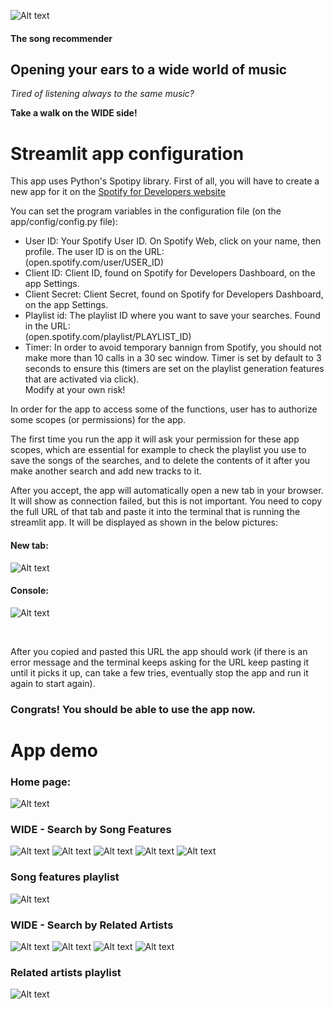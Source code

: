  ![Alt text](../src/img/logo_back.png?raw=true "Title")

 #### The song recommender

## Opening your ears to a wide world of music

*Tired of listening always to the same music?*

**Take a walk on the WIDE side!**

# Streamlit app configuration

This app uses Python's Spotipy library. First of all, you will have to create a new app for it on the [Spotify for Developers website](https://developer.spotify.com/)<br>

You can set the program variables in the configuration file (on the app/config/config.py file):<br>

- User ID: Your Spotify User ID. On Spotify Web, click on your name, then profile. The user ID is on the URL:<br> (open.spotify.com/user/USER_ID)
- Client ID: Client ID, found on Spotify for Developers Dashboard, on the app Settings.
- Client Secret: Client Secret, found on Spotify for Developers Dashboard, on the app Settings.
- Playlist id: The playlist ID where you want to save your searches. Found in the URL:<br> (open.spotify.com/playlist/PLAYLIST_ID)
- Timer: In order to avoid temporary bannign from Spotify, you should not make more than 10 calls in a 30 sec window. Timer is set by default to 3 seconds to ensure this (timers are set on the playlist generation features that are activated via click). <br>Modify at your own risk!

In order for the app to access some of the functions, user has to authorize some scopes (or permissions) for the app.<br>

The first time you run the app it will ask your permission for these app scopes, which are essential for example to check the playlist you use to save the songs of the searches, and to delete the contents of it after you make another search and add new tracks to it.<br>

After you accept, the app will automatically open a new tab in your browser. It will show as connection failed, but this is not important. You need to copy the full URL of that tab and paste it into the terminal that is running the streamlit app. It will be displayed as shown in the below pictures:<br>

#### New tab:
![Alt text](../src/img/authentication1.png?raw=true "Title")
#### Console:
![Alt text](../src/img/authentication2.png?raw=true "Title")

<br>

After you copied and pasted this URL the app should work (if there is an error message and the terminal keeps asking for the URL keep pasting it until it picks it up, can take a few tries, eventually stop the app and run it again to start again).<br>

### Congrats! You should be able to use the app now.

# App demo

### Home page:
![Alt text](./pics/wide_home.png?raw=true "Title")
### WIDE - Search by Song Features
![Alt text](./pics/wide_feat_01.png?raw=true "Title")
![Alt text](./pics/wide_feat_02.png?raw=true "Title")
![Alt text](./pics/wide_feat_03.png?raw=true "Title")
![Alt text](./pics/wide_feat_04.png?raw=true "Title")
![Alt text](./pics/wide_feat_05.png?raw=true "Title")
### Song features playlist
![Alt text](./pics/wide_feat_playlist.png?raw=true "Title")
### WIDE - Search by Related Artists
![Alt text](./pics/wide_rltd_01.png?raw=true "Title")
![Alt text](./pics/wide_rltd_02.png?raw=true "Title")
![Alt text](./pics/wide_rltd_03.png?raw=true "Title")
![Alt text](./pics/wide_rltd_04.png?raw=true "Title")
### Related artists playlist
![Alt text](./pics/wide_rltd_playlist.png?raw=true "Title")
